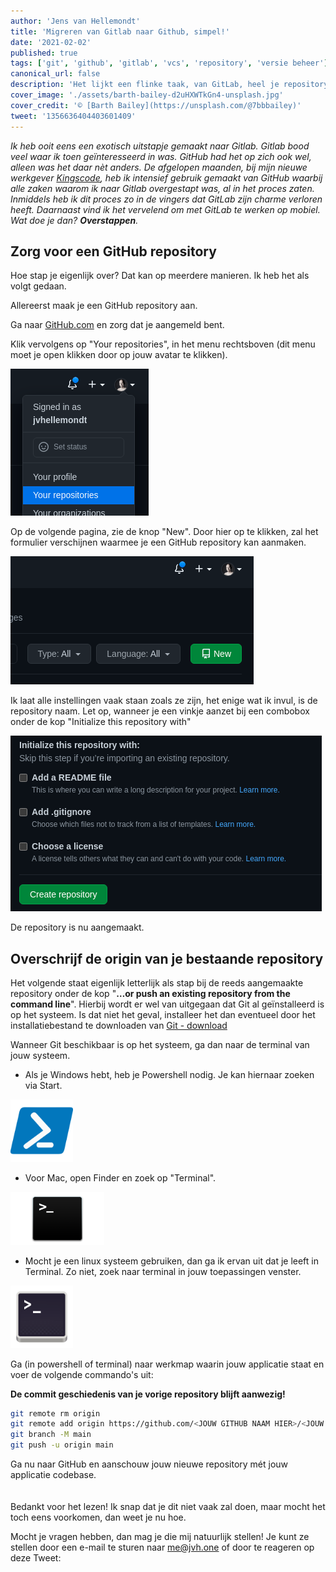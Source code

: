 ```yaml
---
author: 'Jens van Hellemondt'
title: 'Migreren van Gitlab naar Github, simpel!'
date: '2021-02-02' 
published: true
tags: ['git', 'github', 'gitlab', 'vcs', 'repository', 'versie beheer']
canonical_url: false 
description: 'Het lijkt een flinke taak, van GitLab, heel je repository overzetten naar GitHub..'
cover_image: './assets/barth-bailey-d2uHXWTkGn4-unsplash.jpg'
cover_credit: '© [Barth Bailey](https://unsplash.com/@7bbbailey)'
tweet: '1356636404403601409'
---
```


*Ik heb ooit eens een exotisch uitstapje gemaakt naar Gitlab. Gitlab bood veel waar ik toen geïnteresseerd in was. GitHub had het op zich ook wel, alleen was het daar nèt anders. De afgelopen maanden, bij mijn nieuwe werkgever [Kingscode](https://www.kingscode.nl), heb ik intensief gebruik gemaakt van GitHub waarbij alle zaken waarom ik naar Gitlab overgestapt was, al in het proces zaten. Inmiddels heb ik dit proces zo in de vingers dat GitLab zijn charme verloren heeft. Daarnaast vind ik het vervelend om met GitLab te werken op mobiel. Wat doe je dan? **Overstappen**.*

## Zorg voor een GitHub repository

Hoe stap je eigenlijk over? Dat kan op meerdere manieren. Ik heb het als volgt gedaan.

Allereerst maak je een GitHub repository aan.

Ga naar [GitHub.com](https://www.github.com) en zorg dat je aangemeld bent.

Klik vervolgens op "Your repositories", in het menu rechtsboven (dit menu moet je open klikken door op jouw avatar te klikken).

![GitHub-navigatie-menu](./assets/GitHub-nav-menu.png)

Op de volgende pagina, zie de knop "New". Door hier op te klikken, zal het formulier verschijnen waarmee je een GitHub repository kan aanmaken.

![GitHub-nieuwe-repository](./assets/GitHub-new-repository.png)

Ik laat alle instellingen vaak staan zoals ze zijn, het enige wat ik invul, is de repository naam. Let op, wanneer je een vinkje aanzet bij een combobox onder de kop "Initialize this repository with"

![GitHub-settings-initialize](./assets/GitHub-settings-initialize.png)

De repository is nu aangemaakt.

## Overschrijf de origin van je bestaande repository

Het volgende staat eigenlijk letterlijk als stap bij de reeds aangemaakte repository onder de kop "**…or push an existing repository from the command line**". Hierbij wordt er wel van uitgegaan dat Git al geïnstalleerd is op het systeem. Is dat niet het geval, installeer het dan eventueel door het installatiebestand te downloaden van [Git - download](https://git-scm.com/downloads)

Wanneer Git beschikbaar is op het systeem, ga dan naar de terminal van jouw systeem.
* Als je Windows hebt, heb je Powershell nodig. Je kan hiernaar zoeken via Start.
  
<img src="./assets/powershell.png" width="100">

* Voor Mac, open Finder en zoek op "Terminal".

<img src="./assets/terminal-mac.png" width="150" >

* Mocht je een linux systeem gebruiken, dan ga ik ervan uit dat je leeft in Terminal. Zo niet, zoek naar terminal in jouw toepassingen venster.

<img src="./assets/GNOME-terminal-icon.png" width="100" >

Ga (in powershell of terminal) naar werkmap waarin jouw applicatie staat en voer de volgende commando's uit:

**De commit geschiedenis van je vorige repository blijft aanwezig!**

```bash
git remote rm origin
git remote add origin https://github.com/<JOUW GITHUB NAAM HIER>/<JOUW REPOSITORY NAAM HIER>.git
git branch -M main
git push -u origin main
```

Ga nu naar GitHub en aanschouw jouw nieuwe repository mét jouw applicatie codebase.
<br>
<br>
<br>
Bedankt voor het lezen! Ik snap dat je dit niet vaak zal doen, maar mocht het toch eens voorkomen, dan weet je nu hoe.

Mocht je vragen hebben, dan mag je die mij natuurlijk stellen! Je kunt ze stellen door een e-mail te sturen naar [me@jvh.one](mailto:me@jvh.one) of door te reageren op deze Tweet:
